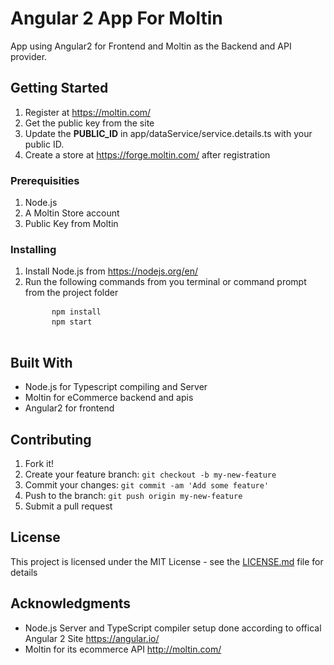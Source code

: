 # Angular 2 App For Moltin

App using Angular2 for Frontend and Moltin as the Backend and API provider.

## Getting Started

1. Register at https://moltin.com/
2. Get the public key from the site
3. Update the <strong>PUBLIC_ID</strong> in app/dataService/service.details.ts with your public ID.
2. Create a store at https://forge.moltin.com/ after registration


### Prerequisities

1. Node.js
2. A Moltin Store account
3. Public Key from Moltin


### Installing
1. Install Node.js from https://nodejs.org/en/
2. Run the following commands from you terminal or command prompt from the project folder
    <pre>
        <code>npm install</code>
        <code>npm start</code>
    </pre>


## Built With

* Node.js for Typescript compiling and Server
* Moltin for eCommerce backend and apis
* Angular2 for frontend

## Contributing

1. Fork it!
2. Create your feature branch: `git checkout -b my-new-feature`
3. Commit your changes: `git commit -am 'Add some feature'`
4. Push to the branch: `git push origin my-new-feature`
5. Submit a pull request


## License

This project is licensed under the MIT License - see the [LICENSE.md](LICENSE.md) file for details

## Acknowledgments

* Node.js Server and TypeScript compiler setup done according to offical Angular 2 Site https://angular.io/
* Moltin for its ecommerce API http://moltin.com/



